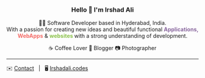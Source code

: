 ### <center> Hello 👋 I'm Irshad Ali

<center>

👨‍💻 Software Developer based in Hyderabad, India. <br>
With a passion for creating new ideas and beautiful functional <b style="color:#89679e"> Applications,</b>  <b  style="color:#f46d68">WebApps</b> & <b style="color:#8bc24a;">websites </b> with a strong understanding of development.

☕️ Coffee Lover 📝 Blogger 📷 Photographer

</center>

<hr>
✉️ <a href="mailto:irshad@phonerefer.com">Contact</a> &nbsp;&nbsp;|&nbsp;&nbsp; 🖥️ <a href="https://irshadali.codes">Irshadali.codes</a>

<!--
**irshad/irshad** is a ✨ _special_ ✨ repository because its `README.md` (this file) appears on your GitHub profile.

Here are some ideas to get you started:

- 🔭 I’m currently working on ...
- 🌱 I’m currently learning ...
- 👯 I’m looking to collaborate on ...
- 🤔 I’m looking for help with ...
- 💬 Ask me about ...
- 📫 How to reach me: ...
- 😄 Pronouns: ...
- ⚡ Fun fact: ...
-->
